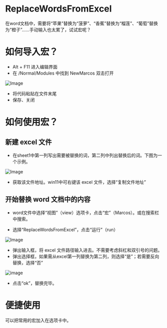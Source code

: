 # ReplaceWordsFromExcel
在word文档中，需要将“苹果”替换为“菠萝”、“香蕉”替换为“榴莲”、“葡萄”替换为“橙子”......手动输入也太累了，试试宏呢？

# 如何导入宏？

- Alt + F11 进入编辑界面
- 在 /Normal/Modules 中找到 NewMarcos 双击打开


![Image](https://user-images.githubusercontent.com/59085287/236612012-484f4fef-842e-47a4-bed7-1526057a8373.png)


- 将代码粘贴在文件末尾
- 保存、关闭

# 如何使用宏？

## 新建 excel 文件
- 在sheet1中第一列写出需要被替换的词，第二列中列出替换后的词。下图为一个示例。

![Image](https://user-images.githubusercontent.com/59085287/236611936-3b91f672-8bf9-4ac4-99d5-a14ab5cffbf6.png)

- 获取该文件地址。win11中可右键该 excel 文件，选择“复制文件地址”





## 开始替换 word 文档中的内容
- word文件中选择“视图”（view）选项卡，点击“宏”（Marcos）。或在搜索栏中搜索。




- 选择“ReplaceWordsFromExcel”，点击“运行”（run）



![Image](https://user-images.githubusercontent.com/59085287/236612056-3098ab4e-99af-4ca5-bc99-711709c025c4.png)


- 弹出输入框，将 excel 文件路径输入进去。不需要考虑斜杠和双引号的问题。
- 弹出选择框，如果需从excel第一列替换为第二列，则选择“是”；若需要反向替换，选择“否”

![image](https://user-images.githubusercontent.com/59085287/236615170-fcf285e0-6445-440f-b582-d218bb11d7b5.png)

- 点击“ok”，替换完毕。

# 便捷使用

可以把常用的宏加入在选项卡中。
